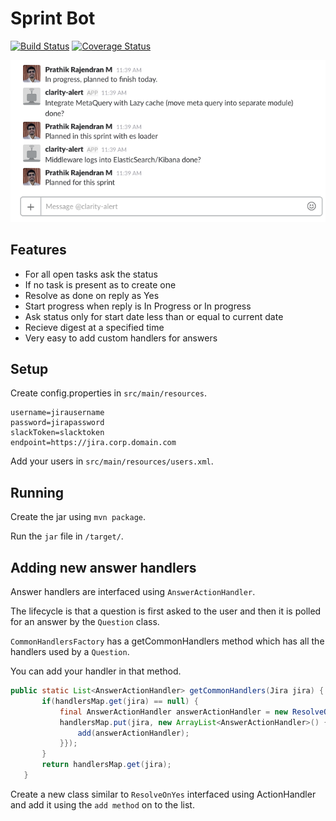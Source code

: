 # Sprint Bot
[![Build Status](https://travis-ci.org/prathik/sprintbot.svg?branch=master)](https://travis-ci.org/prathik/sprintbot) [![Coverage Status](https://coveralls.io/repos/github/prathik/sprintbot/badge.svg?branch=master)](https://coveralls.io/github/prathik/sprintbot?branch=master)

![Demo Image](demo.png?raw=true "Demo Image")

## Features

* For all open tasks ask the status
* If no task is present as to create one
* Resolve as done on reply as Yes
* Start progress when reply is In Progress or In progress
* Ask status only for start date less than or equal to current date
* Recieve digest at a specified time
* Very easy to add custom handlers for answers

## Setup

Create config.properties in `src/main/resources`.

```
username=jirausername
password=jirapassword
slackToken=slacktoken
endpoint=https://jira.corp.domain.com
```

Add your users in `src/main/resources/users.xml`.

## Running

Create the jar using `mvn package`.

Run the `jar` file in `/target/`.

## Adding new answer handlers

Answer handlers are interfaced using `AnswerActionHandler`. 

The lifecycle is that a question is first asked to the user and then it is polled for an answer by the `Question` class.

`CommonHandlersFactory` has a getCommonHandlers method which has all the handlers used by a `Question`. 
 
 You can add your handler in that method.
 
 ```java
 public static List<AnswerActionHandler> getCommonHandlers(Jira jira) {
        if(handlersMap.get(jira) == null) {
            final AnswerActionHandler answerActionHandler = new ResolveOnYes(jira);
            handlersMap.put(jira, new ArrayList<AnswerActionHandler>() {{
                add(answerActionHandler);
            }});
        }
        return handlersMap.get(jira);
    }
```

Create a new class similar to `ResolveOnYes` interfaced using ActionHandler and add it using the `add method` on to the list.


